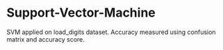 # Support-Vector-Machine
SVM applied on load_digits dataset. Accuracy measured using confusion matrix and accuracy score.
